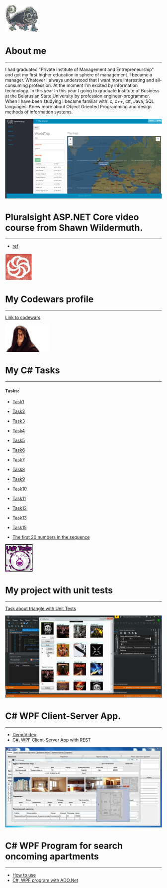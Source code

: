 ![chameleon](/assets/img/cham.png)                  
# About me
--------------------------------------------------------------------------------    
I had graduated "Private Institute of Management and Entrepreneurship"
and got my first higher education in sphere of management. I became a manager.
Whatever I always understood that I want more interesting and all-consuming 
profession. At the moment I'm excited by information technology. In this year 
In this year I going to graduate Institute of Business at the Belarusian State 
University  by profession engineer-programmer. When I have been studying I became
familiar with: c, c++, c#, Java, SQL languages. Knew more about Object Oriented 
Programming and design methods of information systems. 

![ADO.Net](/assets/img/world.png)
# Pluralsight ASP.NET Core video course from Shawn Wildermuth.
--------------------------------------------------------------------------------	
*	[ref](https://github.com/StwUser/TheWorld)

![code](/assets/img/code.png) 
# My Codewars profile
--------------------------------------------------------------------------------

[Link to codewars](https://www.codewars.com/users/StwUser/completed)



![Padawans](/assets/img/padawan.png)
# My C# Tasks 
--------------------------------------------------------------------------------

#### Tasks: 

*   [Task1](https://github.com/StwUser/Task1)
*   [Task2](https://github.com/StwUser/Task2)   
*	[Task3](https://github.com/StwUser/Task3)	
*	[Task4](https://github.com/StwUser/Task4)
*	[Task5](https://github.com/StwUser/Task5)		
*	[Task6](https://github.com/StwUser/Task6)		
*	[Task7](https://github.com/StwUser/Task7)   
*	[Task8](https://github.com/StwUser/Task8)    
*	[Task9](https://github.com/StwUser/Task9)  
*	[Task10](https://github.com/StwUser/Task10) 
*	[Task11](https://github.com/StwUser/Task11)   
*	[Task12](https://github.com/StwUser/Task12)
*	[Task13](https://github.com/StwUser/Task13)
*	[Task15](https://github.com/StwUser/Task15)	



*	[ The first 20 numbers in the sequence](https://github.com/StwUser/TheFirst20namesInTheSequence)


![UnitTests](/assets/img/unit.png)
# My project with unit tests
--------------------------------------------------------------------------------		

[Task about triangle with Unit Tests](https://github.com/StwUser/TriangleUnitTestTask)	


![wpf](/assets/img/rest.jpg)
# C# WPF Client-Server App.
--------------------------------------------------------------------------------		
*	[DemoVideo](https://yadi.sk/i/ZBRC8WCTL01e0Q)
*	[C#, WPF Client-Server App with REST](https://github.com/StwUser/C-WpfRestCilent-Server)	

![ADO.Net](/assets/img/flatex.jpg)
# C# WPF Program for search oncoming apartments
--------------------------------------------------------------------------------	
*	[How to use](http://flatexchangerhelp.somee.com/)
*	[C#, WPF program with ADO.Net](https://github.com/StwUser/FlatExchanger)	

